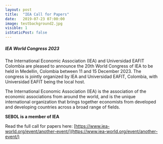 ```yaml
---
layout: post
title:  "IEA Call for Papers"
date:   2019-07-23 07:00:00
image: testbackground2.jpg
visible: 1
isStaticPost: false
---
```


##### IEA World Congress 2023

The International Economic Association (IEA) and Universidad EAFIT Colombia are pleased to announce the 20th World Congress of IEA to be held in Medellin, Colombia between 11 and 15 December 2023. The congress is jointly organized by IEA and Universidad EAFIT, Colombia, with Universidad EAFIT being the local host.

The International Economic Association (IEA) is the association of the economic associations from around the world, and is the unique international organization that brings together economists from developed and developing countries across a broad range of fields.

__SEBOL is a member of IEA__

Read the full call for papers here: [https://www.iea-world.org/event/another-event/](https://www.iea-world.org/event/another-event/)

